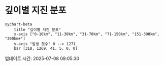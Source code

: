 # 깊이별 지진 분포

```mermaid
xychart-beta
    title "깊이별 지진 분포"
    x-axis ["0-10km", "11-30km", "31-70km", "71-150km", "151-300km", "300km+"]
    y-axis "발생 횟수" 0 --> 1271
    bar [318, 1269, 41, 5, 0, 0]
```

업데이트 시간: 2025-07-08 09:05:30
